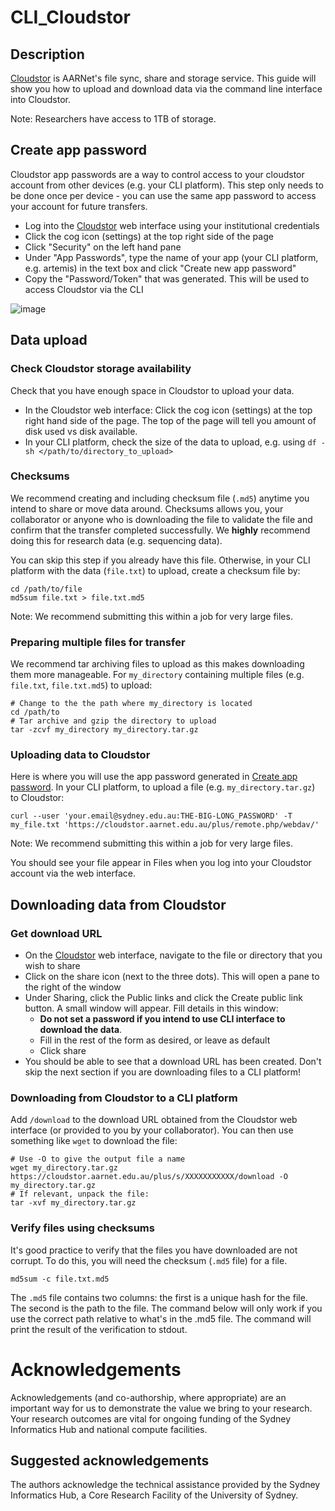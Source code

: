 # CLI_Cloudstor

## Description

[Cloudstor](https://cloudstor.aarnet.edu.au/) is AARNet's file sync, share and storage service. This guide will show you how to upload and download data via the command line interface into Cloudstor. 

Note: Researchers have access to 1TB of storage. 

## Create app password

Cloudstor app passwords are a way to control access to your cloudstor account from other devices (e.g. your CLI platform). This step only needs to be done once per device - you can use the same app password to access your account for future transfers. 

* Log into the [Cloudstor](https://cloudstor.aarnet.edu.au/) web interface using your institutional credentials
* Click the cog icon (settings) at the top right side of the page
* Click "Security" on the left hand pane
* Under "App Passwords", type the name of your app (your CLI platform, e.g. artemis) in the text box and click "Create new app password"
* Copy the "Password/Token" that was generated. This will be used to access Cloudstor via the CLI

![image](https://user-images.githubusercontent.com/49257820/163290618-f253e16d-d176-4d9f-8fd4-451c6f8d2f43.png)

## Data upload

### Check Cloudstor storage availability

Check that you have enough space in Cloudstor to upload your data.

* In the Cloudstor web interface: Click the cog icon (settings) at the top right hand side of the page. The top of the page will tell you amount of disk used vs disk available.
* In your CLI platform, check the size of the data to upload, e.g. using `df -sh </path/to/directory_to_upload>`

### Checksums

We recommend creating and including checksum file (`.md5`) anytime you intend to share or move data around. Checksums allows you, your collaborator or anyone who is downloading the file to validate the file and confirm that the transfer completed successfully. We __highly__ recommend doing this for research data (e.g. sequencing data). 

You can skip this step if you already have this file. Otherwise, in your CLI platform with the data (`file.txt`) to upload, create a checksum file by:

```
cd /path/to/file
md5sum file.txt > file.txt.md5
```

Note: We recommend submitting this within a job for very large files. 

### Preparing multiple files for transfer

We recommend tar archiving files to upload as this makes downloading them more manageable. For `my_directory` containing multiple files (e.g. `file.txt`, `file.txt.md5`) to upload:

```
# Change to the the path where my_directory is located
cd /path/to
# Tar archive and gzip the directory to upload
tar -zcvf my_directory my_directory.tar.gz
```

### Uploading data to Cloudstor

Here is where you will use the app password generated in [Create app password](#Create-app-password). In your CLI platform, to upload a file (e.g. `my_directory.tar.gz`) to Cloudstor:

```
curl --user 'your.email@sydney.edu.au:THE-BIG-LONG_PASSWORD' -T my_file.txt 'https://cloudstor.aarnet.edu.au/plus/remote.php/webdav/'
```

Note: We recommend submitting this within a job for very large files.

You should see your file appear in Files when you log into your Cloudstor account via the web interface.

## Downloading data from Cloudstor

### Get download URL

* On the [Cloudstor](https://cloudstor.aarnet.edu.au/) web interface, navigate to the file or directory that you wish to share
* Click on the share icon (next to the three dots). This will open a pane to the right of the window
* Under Sharing, click the Public links and click the Create public link button. A small window will appear. Fill details in this window:
  * __Do not set a password if you intend to use CLI interface to download the data__. 
  * Fill in the rest of the form as desired, or leave as default
  * Click share
* You should be able to see that a download URL has been created. Don't skip the next section if you are downloading files to a CLI platform!

### Downloading from Cloudstor to a CLI platform

Add `/download` to the download URL obtained from the Cloudstor web interface (or provided to you by your collaborator). You can then use something like `wget` to download the file:

```
# Use -O to give the output file a name
wget my_directory.tar.gz https://cloudstor.aarnet.edu.au/plus/s/XXXXXXXXXXX/download -O my_directory.tar.gz
# If relevant, unpack the file:
tar -xvf my_directory.tar.gz
```

### Verify files using checksums

It's good practice to verify that the files you have downloaded are not corrupt. To do this, you will need the checksum (`.md5` file) for a file. 

```
md5sum -c file.txt.md5
```

The `.md5` file contains two columns: the first is a unique hash for the file. The second is the path to the file. The command below will only work if you use the correct path relative to what's in the .md5 file. The command will print the result of the verification to stdout. 

# Acknowledgements

Acknowledgements (and co-authorship, where appropriate) are an important way for us to demonstrate the value we bring to your research. Your research outcomes are vital for ongoing funding of the Sydney Informatics Hub and national compute facilities.

## Suggested acknowledgements

The authors acknowledge the technical assistance provided by the Sydney Informatics Hub, a Core Research Facility of the University of Sydney. 
